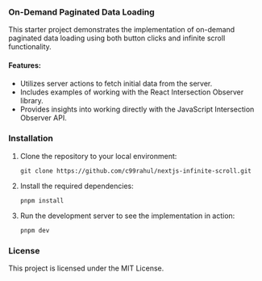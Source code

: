 ### On-Demand Paginated Data Loading

This starter project demonstrates the implementation of on-demand paginated data loading using both button clicks and infinite scroll functionality.

#### Features:

- Utilizes server actions to fetch initial data from the server.
- Includes examples of working with the React Intersection Observer library.
- Provides insights into working directly with the JavaScript Intersection Observer API.

### Installation

1. Clone the repository to your local environment:

    ```
    git clone https://github.com/c99rahul/nextjs-infinite-scroll.git
    ```

2. Install the required dependencies:

    ```
    pnpm install
    ```

3. Run the development server to see the implementation in action:

    ```
    pnpm dev
    ```

### License

This project is licensed under the MIT License.
